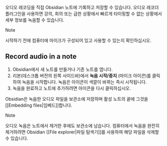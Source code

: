 오디오 레코딩을 직접 Obsidian 노트에 기록하고 저장할 수 있습니다. 오디오 레코더 플러그인을 사용하면 강의, 회의 또는 급한 상황에서 빠르게 타이핑할 수 없는 상황에서 세부 정보를 녹음할 수 있습니다.

> [!note]
> 시작하기 전에 컴퓨터에 마이크가 구성되어 있고 사용할 수 있는지 확인하십시오.

## Record audio in a note

1. Obsidian에서 새 노트를 만들거나 기존 노트를 엽니다.
2. 리본(데스크톱 버전의 왼쪽 사이드바)에서 **녹음 시작/중지** (마이크 아이콘)를 클릭하여 녹음을 시작합니다. 녹음은 아이콘이 색깔이 바뀌는 즉시 시작됩니다.
3. 녹음을 완료하고 노트에 추가하려면 아이콘을 다시 클릭하십시오.
   
Obsidian은 녹음한 오디오 파일을 보관소에 저장하며 활성 노트의 끝에 그것을 [[Embedding files|임베드]]합니다.

> [!note]
> 오디오 녹음은 노트에서 제거한 후에도 보관소에 남습니다. 컴퓨터에서 녹음을 완전히 제거하려면 Obsidian [[File explorer|파일 탐색기]]를 사용하여 해당 파일을 삭제할 수 있습니다.
